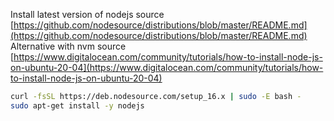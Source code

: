 
Install latest version of nodejs
source [https://github.com/nodesource/distributions/blob/master/README.md](https://github.com/nodesource/distributions/blob/master/README.md)
Alternative with nvm source [https://www.digitalocean.com/community/tutorials/how-to-install-node-js-on-ubuntu-20-04](https://www.digitalocean.com/community/tutorials/how-to-install-node-js-on-ubuntu-20-04)


```sh
curl -fsSL https://deb.nodesource.com/setup_16.x | sudo -E bash -
sudo apt-get install -y nodejs
```

